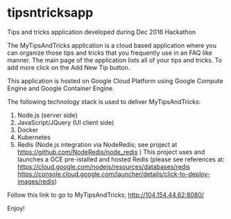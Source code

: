 # tipsntricksapp
Tips and tricks application developed during Dec 2016 Hackathon


The MyTipsAndTricks application is a cloud based application where you can organize those tips and tricks that you frequently use in an FAQ like manner.
The main page of the application lists all of your tips and tricks. To add more click on the Add New Tip button. 

This application is hosted on Google Cloud Platform using Google Compute Engine and Google Container Engine.

The following technology stack is used to deliver MyTipsAndTricks:
  1. Node.js (server side)
  2. JavaScript/JQuery (UI client side)
  3. Docker
  4. Kubernetes
  5. Redis (Node.js integration via NodeRedis; see project at https://github.com/NodeRedis/node_redis )
     This project uses and launches a GCE pre-istalled and hosted Redis
     (please see references at: https://cloud.google.com/nodejs/resources/databases/redis 
      https://console.cloud.google.com/launcher/details/click-to-deploy-images/redis)


Follow this link to go to MyTipsAndTricks;  http://104.154.44.62:8080/

Enjoy!


